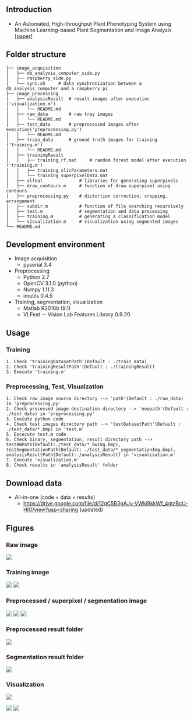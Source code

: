 ## Introduction
- An Automated, High-throughput Plant Phenotyping System using Machine Learning-based Plant Segmentation and Image Analysis [[paper]](http://journals.plos.org/plosone/article?id=10.1371/journal.pone.0196615)
## Folder structure
```
├── image_acquisition
│   ├── db_analysis_computer_side.py
│   ├── raspberry_side.py
│   └── sync.sh 	# data synchronization between a db_analysis_computer and a raspberry pi
├── image_processing
│   ├── analysisResult 	# result images after execution ('visualization.m')
│   │   └── README.md
│   ├── raw_data 		# raw tray images
│   │   └── README.md
│   ├── test_data		# preprocessed images after execution('preprocessing.py')
│   │   └── README.md
│   ├── train_data 		# ground truth images for training ('training.m')
│   │   └── README.md
│   ├── trainingResult
│   │   ├── training_rf.mat 	# random forest model after execution ('training.m')
│   │   ├── training_slicParameters.mat	
│   │   └── training_superpixelData.mat
│   ├── vlfeat 				# libraries for generating superpixels
│   ├── draw_contours.m 	# function of draw superpixel using contours
│   ├── preprocessing.py 	# distortion correction, cropping, arrangement
│   ├── subdir.m 			# function of file searching recursively
│   ├── test.m 				# segmentation and data processing
│   ├── training.m 			# generating a classification model
│   └── visualization.m 	# visualization using segmented images
└── README.md
```
## Development environment
- Image acquisition
	- pyserial 3.4
- Preprocessing
	- Python 2.7
	- OpenCV 3.1.0 (python)
	- Numpy 1.11.3
	- imutils 0.4.5
- Training, segmentation, visualization
	- Matlab R2016b (9.1)
	- VLFeat -- Vision Lab Features Library 0.9.20


## Usage
### Training
```
1. Check 'trainingDatasetPath'(Default : ./train_data)
2. Check 'trainingResultPath'(Default : ./trainingResult)
3. Execute 'training.m' 
```

### Preprocessing, Test, Visualzation
```
1. Check raw image source directory --> 'path'(Default : ./raw_data) in 'preprocessing.py'
2. Check processed image destination directory --> 'newpath'(Default : ./test_data) in 'preprocessing.py'
3. Execute python code
4. Check test images directory path --> 'testDatasetPath'(Default : ./test_data/*.bmp) in 'test.m'
5. Excecute test.m code
6. Check binary, segmentation, result directory path --> testBWPath(Default:./test_data/*_bwImg.bmp), testSegmentationPath(Default: ./test_data/*_segmentationImg.bmp), analysisResultPath(Default:./analysisResult) in 'visualization.m'
7. Execute 'visualization.m' 
8. Check results in 'analysisResult' folder 
```



## Download data	
- All-in-one (code + data + results)
	- https://drive.google.com/file/d/12qC5B3gAJy-VWki8kkWf_4gtzBcU-HIO/view?usp=sharing (updated)

## Figures
### Raw image
![](raw_data_example.png)

### Training image
![](gt_example1.png) ![](gt_example2.png)

### Preprocessed / superpixel / segmentation image
![](processed_example.bmp) ![](superpixel_example.bmp) ![](segmentation_example.bmp)

### Preprocessed result folder
![](preprocess_example.png)

### Segmentation result folder
![](segmentation_processing_example.png)


### Visualization
![](time_series_example.png)

![](visualization_example2.png)
![](visualization_example3.png)
